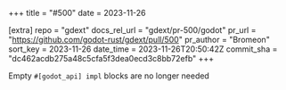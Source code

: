 +++
title = "#500"
date = 2023-11-26

[extra]
repo = "gdext"
docs_rel_url = "gdext/pr-500/godot"
pr_url = "https://github.com/godot-rust/gdext/pull/500"
pr_author = "Bromeon"
sort_key = 2023-11-26
date_time = 2023-11-26T20:50:42Z
commit_sha = "dc462acdb275a48c5cfa5f3dea0ecd3c8bb72efb"
+++

Empty `#[godot_api] impl` blocks are no longer needed
